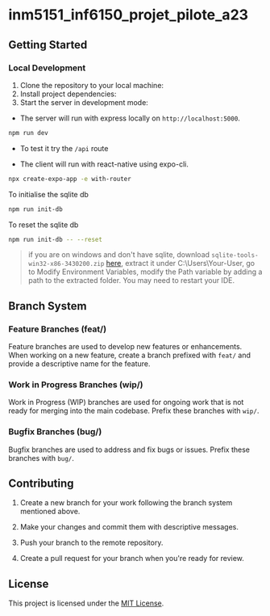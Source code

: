 # inm5151_inf6150_projet_pilote_a23

## Getting Started

### Local Development

1. Clone the repository to your local machine:
2. Install project dependencies:
3. Start the server in development mode:

* The server will run with express locally on `http://localhost:5000`.
```sh
npm run dev
```
* To test it try the `/api` route

* The client will run with react-native using expo-cli.
```sh
npx create-expo-app -e with-router
```

To initialise the sqlite db
```sh
npm run init-db
```

To reset the sqlite db
```sh
npm run init-db -- --reset
```

> if you are on windows and don't have sqlite, download `sqlite-tools-win32-x86-3430200.zip` [here](https://sqlite.org/download.html), extract it under C:\Users\Your-User\, go to Modify Environment Variables, modify the Path variable by adding a path to the extracted folder. You may need to restart your IDE.

## Branch System

### Feature Branches (feat/)

Feature branches are used to develop new features or enhancements. When working on a new feature, create a branch prefixed with `feat/` and provide a descriptive name for the feature.

### Work in Progress Branches (wip/)

Work in Progress (WIP) branches are used for ongoing work that is not ready for merging into the main codebase. Prefix these branches with `wip/`.

### Bugfix Branches (bug/)

Bugfix branches are used to address and fix bugs or issues. Prefix these branches with `bug/`.

## Contributing

1. Create a new branch for your work following the branch system mentioned above.

2. Make your changes and commit them with descriptive messages.

3. Push your branch to the remote repository.

4. Create a pull request for your branch when you're ready for review.

## License

This project is licensed under the [MIT License](LICENSE.md).